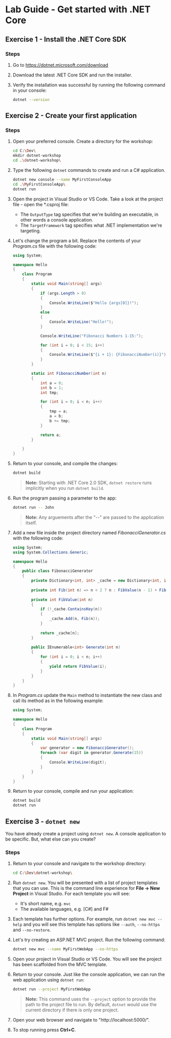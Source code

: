 # Lab Guide - Get started with .NET Core

## Exercise 1 - Install the .NET Core SDK

### Steps

1. Go to https://dotnet.microsoft.com/download

2. Download the latest .NET Core SDK and run the installer.

3. Verify the installation was successful by running the following command in your console:

    ```bash
    dotnet --version
    ```

## Exercise 2 - Create your first application

### Steps

1. Open your preferred console. Create a directory for the workshop:

    ```bash
    cd C:\Dev\
    mkdir dotnet-workshop
    cd .\dotnet-workshop\
    ```

2. Type the following ```dotnet``` commands to create and run a C# application.

    ```bash
    dotnet new console --name MyFirstConsoleApp
    cd .\MyFirstConsoleApp\
    dotnet run
    ```

3. Open the project in Visual Studio or VS Code. Take a look at the project file - open the *.csproj file:

    * The ```OutputType``` tag specifies that we're building an executable, in other words a console application.
    * The ```TargetFramework``` tag specifies what .NET implementation we're targeting. 

4. Let's change the program a bit. Replace the contents of your *Program.cs* file with the following code:

    ```c#
    using System;

    namespace Hello
    {
        class Program
        {
            static void Main(string[] args)
            {
                if (args.Length > 0)
                {
                    Console.WriteLine($"Hello {args[0]}!");
                }
                else
                {
                    Console.WriteLine("Hello!");
                }

                Console.WriteLine("Fibonacci Numbers 1-15:");

                for (int i = 0; i < 15; i++)
                {
                    Console.WriteLine($"{i + 1}: {FibonacciNumber(i)}");
                }
            }

            static int FibonacciNumber(int n)
            {
                int a = 0;
                int b = 1;
                int tmp;

                for (int i = 0; i < n; i++)
                {
                    tmp = a;
                    a = b;
                    b += tmp;
                }

                return a;
            }

        }
    }
    ```

5. Return to your console, and compile the changes:

    ```bash
    dotnet build
    ```

    > **Note:** Starting with .NET Core 2.0 SDK, ```dotnet restore``` runs implicitly when you run ```dotnet build```.

6. Run the program passing a parameter to the app:

    ```bash
    dotnet run -- John
    ```

    > **Note:** Any arguements after the "--" are passed to the application itself. 

7. Add a new file inside the project directory named *FibonacciGenerator.cs* with the following code:

    ```c#
    using System;
    using System.Collections.Generic;

    namespace Hello
    {
        public class FibonacciGenerator
        {
            private Dictionary<int, int> _cache = new Dictionary<int, int>();
            
            private int Fib(int n) => n < 2 ? n : FibValue(n - 1) + FibValue(n - 2);
            
            private int FibValue(int n)
            {
                if (!_cache.ContainsKey(n))
                {
                    _cache.Add(n, Fib(n));
                }
                
                return _cache[n];
            }
            
            public IEnumerable<int> Generate(int n)
            {
                for (int i = 0; i < n; i++)
                {
                    yield return FibValue(i);
                }
            }
        }
    }
    ```

8. In *Program.cs* update the ```Main``` method to instantiate the new class and call its method as in the following example:

    ```c#
    using System;

    namespace Hello
    {
        class Program
        {
            static void Main(string[] args)
            {
                var generator = new FibonacciGenerator();
                foreach (var digit in generator.Generate(15))
                {
                    Console.WriteLine(digit);
                }
            }
        }
    }
    ```

9. Return to your console, compile and run your application:

    ```bash
    dotnet build
    dotnet run
    ```

## Exercise 3 - ```dotnet new```
You have already create a project using ```dotnet new```. A console application to be specific. But, what else can you create?

### Steps

1. Return to your console and navigate to the workshop directory:

    ```bash
    cd C:\Dev\dotnet-workshop\
    ```

2. Run ```dotnet new```. You will be presented with a list of project templates that you can use. This is the command line experience for **File -> New Project** in Visual Studio. For each template you will see:

    * It's short name, e.g. ```mvc```
    * The available languages, e.g. [C#] and F#

4. Each template has further options. For example, run ```dotnet new mvc --help``` and you will see this template has options like ```--auth```, ```--no-https``` and ```--no-restore```.

5. Let's try creating an ASP.NET MVC project. Run the following command:

    ```bash
    dotnet new mvc --name MyFirstWebApp --no-https
    ```

6. Open your project in Visual Studio or VS Code. You will see the project has been scaffolded from the MVC template.

7. Return to your console. Just like the console application, we can run the web application using ```dotnet run```:

    ```bash
    dotnet run --project MyFirstWebApp
    ```

    > **Note:** This command uses the ```--project``` option to provide the path to the project file to run. By default, ```dotnet``` would use the current directory if there is only one project.

8. Open your web browser and navigate to "http://localhost:5000/". 

9. To stop running press **Ctrl+C**.